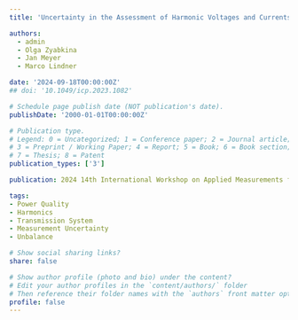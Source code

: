 ```yaml
---
title: 'Uncertainty in the Assessment of Harmonic Voltages and Currents in Sequence Domain'

authors:
  - admin
  - Olga Zyabkina
  - Jan Meyer
  - Marco Lindner

date: '2024-09-18T00:00:00Z'
## doi: '10.1049/icp.2023.1082'

# Schedule page publish date (NOT publication's date).
publishDate: '2000-01-01T00:00:00Z'

# Publication type.
# Legend: 0 = Uncategorized; 1 = Conference paper; 2 = Journal article;
# 3 = Preprint / Working Paper; 4 = Report; 5 = Book; 6 = Book section;
# 7 = Thesis; 8 = Patent
publication_types: ['3']

publication: 2024 14th International Workshop on Applied Measurements for Power Systems (AMPS)

tags:
- Power Quality
- Harmonics
- Transmission System
- Measurement Uncertainty
- Unbalance

# Show social sharing links?
share: false

# Show author profile (photo and bio) under the content?
# Edit your author profiles in the `content/authors/` folder
# Then reference their folder names with the `authors` front matter option above
profile: false
---
```

